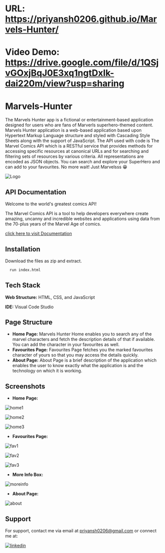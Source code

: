 # **URL:** https://priyansh0206.github.io/Marvels-Hunter/

# **Video Demo:** https://drive.google.com/file/d/1QSjvGOxjBqJ0E3xq1ngtDxIk-dai220m/view?usp=sharing

# Marvels-Hunter

The Marvels Hunter app is a fictional or entertainment-based application designed for users who are fans of Marverls superhero-themed content. Marvels Hunter application is a web-based application based upon Hypertext Markup Language structure and styled with Cascading Style Sheets along with the support of JavaScript. The API used with code is The Marvel Comics API which is a RESTful service that provides methods for accessing specific resources at canonical URLs and for searching and filtering sets of resources by various criteria. All representations are encoded as JSON objects. You can search and explore your SuperHero and can add to your favourites. No more wait! Just Marvelsss 😁


![Logo](https://assets.puzzlefactory.pl/puzzle/382/952/original.jpg)


## API Documentation

Welcome to the world's greatest comics API!

The Marvel Comics API is a tool to help developers everywhere create amazing, uncanny and incredible websites and applications using data from the 70-plus years of the Marvel Age of comics.

[click here to visit Documentation](https://developer.marvel.com/docs)


## Installation

Download the files as zip and extract.

```bash
  run index.html
```
    
## Tech Stack

**Web Structure:** HTML, CSS, and JavaScript

**IDE:** Visual Code Studio

## Page Structure

- **Home Page:** Marvels Hunter Home enables you to search any of the marvel characters and fetch the description details of that if available. You can add the character in your favourites as well.
- **Favourites Page:** Favourites Page fetches you the marked favourites character of yours so that you may access the details quickly.
- **About Page:** About Page is a brief description of the application which enables the user to know exactly what the application is and the technology on which it is working.


## Screenshots

- **Home Page:**

![home1](https://github.com/priyansh0206/Marvels-Hunter/assets/52272181/ef00f500-d3e0-4eb0-999e-a692d0f4d8ba)

![home2](https://github.com/priyansh0206/Marvels-Hunter/assets/52272181/dddbef7c-6c82-4cfb-ba09-82567c0508cb)

![home3](https://github.com/priyansh0206/Marvels-Hunter/assets/52272181/eeef4d75-3a60-4a99-a5a7-62d8baa81660)


- **Favourites Page:**

![fav1](https://github.com/priyansh0206/Marvels-Hunter/assets/52272181/53e9b3ee-3e45-425a-b5a1-5bb47378d85d)

![fav2](https://github.com/priyansh0206/Marvels-Hunter/assets/52272181/67001532-eab9-4b29-afef-bae8dedef86a)

![fav3](https://github.com/priyansh0206/Marvels-Hunter/assets/52272181/eb945f27-8eb0-4894-b172-693b5002e9e1)


- **More Info Box:**

![moreinfo](https://github.com/priyansh0206/Marvels-Hunter/assets/52272181/c75b7c83-b45d-4d2d-9406-dc9ef25532d1)


- **About Page:**

![about](https://github.com/priyansh0206/Marvels-Hunter/assets/52272181/8bc9cb53-cdda-4ac3-8e6a-84f688e80514)


## Support

For support, contact me via email at priyansh0206@gmail.com or connect me at:




[![linkedin](https://img.shields.io/badge/linkedin-0A66C2?style=for-the-badge&logo=linkedin&logoColor=white)](https://www.linkedin.com/in/priyansh0206/)


